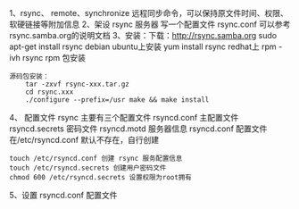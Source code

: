 1、rsync、 remote、synchronize 远程同步命令，可以保持原文件时间、权限、软硬链接等附加信息
2、架设 rsync 服务器 写一个配置文件 rsync.conf 可以参考rsync.samba.org的说明文档
3、安装：下载：http://rsync.samba.org
    sudo apt-get install rsync debian ubuntu上安装
    yum install rsync redhat上 
    rpm -ivh rsync rpm 包安装 

    源码包安装：
        tar -zxvf rsync-xxx.tar.gz
        cd rsync.xxx
        ./configure --prefix=/usr make && make install
4、 配置文件 rsync 主要有三个配置文件 
    rsyncd.conf 主配置文件
    rsyncd.secrets 密码文件 
    rsyncd.motd 服务器信息   rsyncd.conf 配置文件在/etc/rsyncd.conf 默认不存在，自行创建
    
    touch /etc/rsyncd.conf 创建 rsync 服务配置信息
    touch /etc/rsyncd.secrets 创建用户密码文件
    chmod 600 /etc/rsyncd.secrets 设置权限为root拥有 
5、设置 rsyncd.conf 配置文件 
